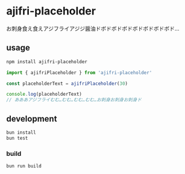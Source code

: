# ajifri-placeholder

お刺身食え食えアジフライアジジ醤油ドボドボドボドボドボドボドボド…

## usage

```bash
npm install ajifri-placeholder
```

```js
import { ajifriPlaceholder } from 'ajifri-placeholder'

const placeholderText = ajifriPlaceholder(30)

console.log(placeholderText)
// あああアジフライむむ…むむ…むむ…むむ…お刺身お刺身お刺身ド
```

## development

```bash
bun install
bun test
```

### build

```bash
bun run build
```
